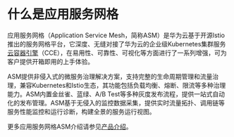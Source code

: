 # 什么是应用服务网格<a name="istio_01_0001"></a>

应用服务网格（Application Service Mesh，简称ASM）是华为云基于开源Istio推出的服务网格平台，它深度、无缝对接了华为云的企业级Kubernetes集群服务[云容器引擎](https://support.huaweicloud.com/cce/index.html)（CCE），在易用性、可靠性、可视化等方面进行了一系列增强，可为客户提供开箱即用的上手体验。

ASM提供非侵入式的微服务治理解决方案，支持完整的生命周期管理和流量治理，兼容Kubernetes和Istio生态，其功能包括负载均衡、熔断、限流等多种治理能力。ASM内置金丝雀、蓝绿、A/B Test等多种灰度发布流程，提供一站式自动化的发布管理。ASM基于无侵入的监控数据采集，提供实时流量拓扑、调用链等服务性能监控和运行诊断，构建全景的服务运行视图。

更多应用服务网格ASM介绍请参见[产品介绍](https://support.huaweicloud.com/productdesc-istio/istio_productdesc_0001.html)。

